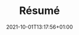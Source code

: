 ---
title: "Résumé"
date: 2021-10-01T13:17:56+01:00

# set the link if you want to redirect the user.
link: "bay.green-gaillard.com/resume"
---